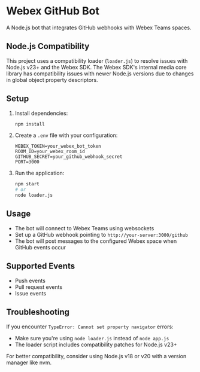 # Webex GitHub Bot

A Node.js bot that integrates GitHub webhooks with Webex Teams spaces.

## Node.js Compatibility

This project uses a compatibility loader (`loader.js`) to resolve issues with Node.js v23+ and the Webex SDK. The Webex SDK's internal media core library has compatibility issues with newer Node.js versions due to changes in global object property descriptors.

## Setup

1. Install dependencies:
   ```bash
   npm install
   ```

2. Create a `.env` file with your configuration:
   ```
   WEBEX_TOKEN=your_webex_bot_token
   ROOM_ID=your_webex_room_id
   GITHUB_SECRET=your_github_webhook_secret
   PORT=3000
   ```

3. Run the application:
   ```bash
   npm start
   # or
   node loader.js
   ```

## Usage

- The bot will connect to Webex Teams using websockets
- Set up a GitHub webhook pointing to `http://your-server:3000/github`
- The bot will post messages to the configured Webex space when GitHub events occur

## Supported Events

- Push events
- Pull request events  
- Issue events

## Troubleshooting

If you encounter `TypeError: Cannot set property navigator` errors:
- Make sure you're using `node loader.js` instead of `node app.js`
- The loader script includes compatibility patches for Node.js v23+

For better compatibility, consider using Node.js v18 or v20 with a version manager like nvm.
